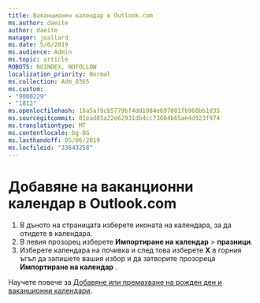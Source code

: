 ```yaml
---
title: Ваканционен календар в Outlook.com
ms.author: daeite
author: daeite
manager: joallard
ms.date: 5/6/2019
ms.audience: Admin
ms.topic: article
ROBOTS: NOINDEX, NOFOLLOW
localization_priority: Normal
ms.collection: Adm_O365
ms.custom:
- "9000229"
- "1812"
ms.openlocfilehash: 16a5af9cb5779bf4dd1084e697001fb968bb1d35
ms.sourcegitcommit: 01ead85a22e62931db4cc73604b65ae4d923f974
ms.translationtype: MT
ms.contentlocale: bg-BG
ms.lasthandoff: 05/06/2019
ms.locfileid: "33643258"
---
```

# <a name="add-a-holiday-calendar-in-outlookcom"></a>Добавяне на ваканционни календар в Outlook.com

1. В дъното на страницата изберете иконата на календара, за да отидете в календара.
1. В левия прозорец изберете **Импортиране на календар** > **празници**.
1. Изберете календара на почивка и след това изберете **X** в горния ъгъл да запишете вашия избор и да затворите прозореца **Импортиране на календар** .

Научете повече за [Добавяне или премахване на рожден ден и ваканционни календари](https://support.office.com/article/b8e636da-fda8-413f-940e-68396efa49a6).